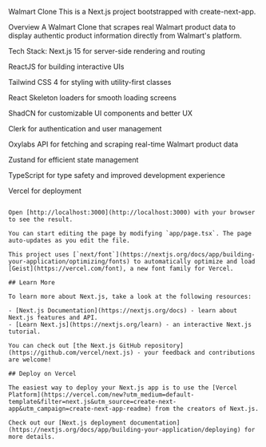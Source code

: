 Walmart Clone
This is a Next.js project bootstrapped with create-next-app.

Overview
A Walmart Clone that scrapes real Walmart product data to display authentic product information directly from Walmart's platform.

Tech Stack:
Next.js 15 for server-side rendering and routing

ReactJS for building interactive UIs

Tailwind CSS 4 for styling with utility-first classes

React Skeleton loaders for smooth loading screens

ShadCN for customizable UI components and better UX

Clerk for authentication and user management

Oxylabs API for fetching and scraping real-time Walmart product data

Zustand for efficient state management

TypeScript for type safety and improved development experience

Vercel for deployment
```

Open [http://localhost:3000](http://localhost:3000) with your browser to see the result.

You can start editing the page by modifying `app/page.tsx`. The page auto-updates as you edit the file.

This project uses [`next/font`](https://nextjs.org/docs/app/building-your-application/optimizing/fonts) to automatically optimize and load [Geist](https://vercel.com/font), a new font family for Vercel.

## Learn More

To learn more about Next.js, take a look at the following resources:

- [Next.js Documentation](https://nextjs.org/docs) - learn about Next.js features and API.
- [Learn Next.js](https://nextjs.org/learn) - an interactive Next.js tutorial.

You can check out [the Next.js GitHub repository](https://github.com/vercel/next.js) - your feedback and contributions are welcome!

## Deploy on Vercel

The easiest way to deploy your Next.js app is to use the [Vercel Platform](https://vercel.com/new?utm_medium=default-template&filter=next.js&utm_source=create-next-app&utm_campaign=create-next-app-readme) from the creators of Next.js.

Check out our [Next.js deployment documentation](https://nextjs.org/docs/app/building-your-application/deploying) for more details.
